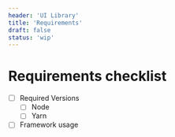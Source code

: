 ```yaml
---
header: 'UI Library'
title: 'Requirements'
draft: false
status: 'wip'
---
```


# Requirements checklist

- [ ] Required Versions
  - [ ] Node
  - [ ] Yarn
- [ ] Framework usage
